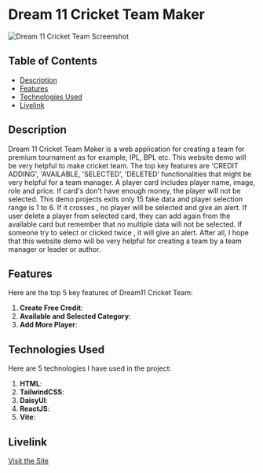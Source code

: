 # Dream 11 Cricket Team Maker

 ![Dream 11 Cricket Team Screenshot](https://github.com/programming-hero-web-course1/b10a7-dream-11-indrojitmondal/blob/main/src/assets/Screenshot.png)

## Table of Contents
- [Description](#description)
- [Features](#features)
- [Technologies Used](#technologies-used)
- [Livelink](#livelink)

## Description
Dream 11 Cricket Team Maker is a web application for creating a team for premium tournament as for example, IPL, BPL etc. This website demo will be very helpful to make cricket team. The top key features are 'CREDIT ADDING', 'AVAILABLE, 'SELECTED', 'DELETED' functionalities that might be very helpful for a team manager. A player card includes player name, image, role and price. If card's don't have enough money, the player will not be selected. This demo projects exits only 15 fake data and player selection range is 1 to 6. If it crosses , no player will be selected and give an alert. If user delete a player from selected card, they can add again from the available card but remember that no multiple data will not be selected. If someone try to select or clicked twice , it will give an alert. After all, I hope that this website demo will be very helpful for creating a team by a team manager or leader or author.  
## Features
Here are the top 5 key features of Dream11 Cricket Team:
1. **Create Free Credit**:
2. **Available and Selected Category**:
3. **Add More Player**:  

## Technologies Used
Here are 5 technologies I have used in the project:
1. **HTML**:
2. **TailwindCSS**:
3. **DaisyUI**:
4. **ReactJS**:
5. **Vite**:

## Livelink
   <a href='https://dream11-cricketteammaker.surge.sh/' target="_blank">Visit the Site </a>

